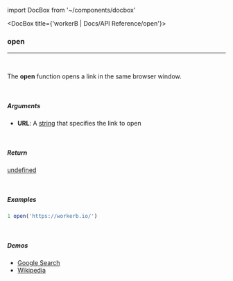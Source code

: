 import DocBox from '~/components/docbox'

<DocBox title={'workerB | Docs/API Reference/open'}>

### **open**
<hr/>
<br/>

The **open** function opens a link in the same browser window.

<br/>

##### Arguments

-  **URL**: A [string](https://developer.mozilla.org/docs/Web/JavaScript/Reference/Global_Objects/String) that specifies the link to open

<br/>

##### Return

[undefined](https://developer.mozilla.org/en-US/docs/Web/JavaScript/Reference/Global_Objects/undefined)

<br/>

##### Examples

```javascript
1 open('https://workerb.io/')
```
<br/>

##### Demos
-   [Google Search](/demos/googlesearch)
-   [Wikipedia](/demos/wikipedia)

</DocBox>